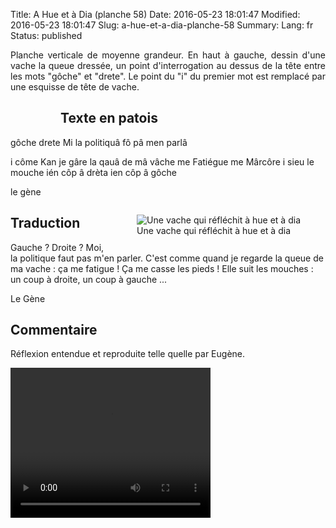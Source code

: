 Title: A Hue et à Dia (planche 58)
Date: 2016-05-23 18:01:47
Modified: 2016-05-23 18:01:47
Slug: a-hue-et-a-dia-planche-58
Summary: 
Lang: fr
Status: published

<p style="text-align:justify;">Planche verticale de moyenne grandeur. En haut à gauche, dessin d'une vache la queue dressée, un point d'interrogation au dessus de la tête entre les mots "gôche" et "drete". Le point du "i" du premier mot est remplacé par une esquisse de tête de vache.</p>

<figure class="image-block" style="float: left;">
  <img alt="" src="{static}/images/planche_58.png">
  <figcaption style="max-width: 239px"></figcaption>
</figure>

## Texte en patois
gôche drete    Mi la politiquâ fô pâ men parlâ

i côme Kan je gâre la qauâ de mâ vâche me Fatiégue me  Mârcôre  i sieu le mouche  ién  côp â  drèta   ien  côp â gôche

le gène
<figure class="image-block" style="float: right;">
  <img alt="Une vache qui réfléchit à hue et à dia" src="{static}/images/planche_58_dessin_haut.png">
  <figcaption style="max-width: 400px">Une vache qui réfléchit à hue et à dia</figcaption>
</figure>


## Traduction
Gauche ?  Droite ?
Moi, la politique faut pas m'en parler.
C'est comme quand je regarde la queue de ma vache : ça me fatigue ! Ça me casse les pieds ! Elle suit les mouches : un coup à droite, un coup à gauche ...

Le Gène

## Commentaire
Réflexion entendue et reproduite telle quelle par Eugène.

<video width="320" height="240" controls>
  <source src="https://d1njpgd0ygatdn.cloudfront.net/video_58-2.mp4" type="video/mp4">
</video>
